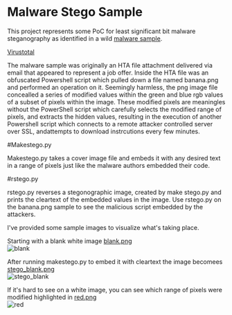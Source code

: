 # Malware Stego Sample

This project represents some PoC for least significant bit malware steganography as identified in a wild [malware sample](https://www.hybrid-analysis.com/sample/f1f0341bfe3b803ca654f43290410584c03c80c22c1ae1e7e87ef1d7f5b7e6ed?environmentId=120).

[Virustotal](https://www.virustotal.com/gui/file/f1f0341bfe3b803ca654f43290410584c03c80c22c1ae1e7e87ef1d7f5b7e6ed/detection)

The malware sample was originally an HTA file attachment delivered via email that appeared to represent a job offer. Inside the HTA file was an obfuscated Powershell script which pulled down a file named banana.png and performed an operation on it. Seemingly harmless, the png image file concealled a series of modified values within the green and blue rgb values of a subset of pixels within the image. These modified pixels are meaningles without the PowerShell script which carefully selects the modified range of pixels, and extracts the hidden values, resulting in the execution of another Powershell script which connects to a remote attacker controlled server over SSL, andattempts to download instrcutions every few minutes.

#Makestego.py

Makestego.py takes a cover image file and embeds it with any desired text in a range of pixels just like the malware authors embedded their code.

#rstego.py 

rstego.py reverses a stegonographic image, created by make stego.py and prints the cleartext of the embedded values in the image. Use rstego.py on the banana.png sample to see the malicious script embedded by the attackers.

I've provided some sample images to visualize what's taking place.

Starting with a blank white image [blank.png](https://github.com/molware/stego/blob/master/cover/blank.png)  
![blank](https://user-images.githubusercontent.com/58926312/125150018-932c2b00-e10a-11eb-8b35-65b779ad2991.png)

After running makestego.py to embed it with cleartext the image becomees [stego_blank.png](https://github.com/molware/stego/blob/master/stego/stego_blank.png)  
![stego_blank](https://user-images.githubusercontent.com/58926312/125150114-30875f00-e10b-11eb-9a96-eda94297b43b.png)


If it's hard to see on a white image, you can see which range of pixels were modified highlighted in [red.png](https://github.com/molware/stego/blob/master/cover/red.png)  
![red](https://user-images.githubusercontent.com/58926312/125151612-64678200-e115-11eb-8512-70e015755af5.png)


